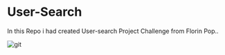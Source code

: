# User-Search
In this Repo i had created User-search Project Challenge from Florin Pop..


![git](https://user-images.githubusercontent.com/107109005/207613427-7f94c75f-2269-4364-af5a-b1848a5832f0.png)
